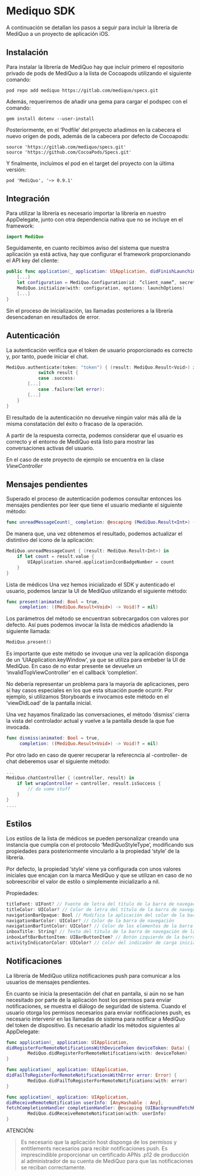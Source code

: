 # Mediquo SDK

A continuación se detallan los pasos a seguir para incluír la librería de MediQuo a un proyecto de aplicación iOS.

## Instalación

Para instalar la librería de MediQuo hay que incluir primero el repositorio privado de pods de MediQuo a la lista de Cocoapods utilizando el siguiente comando:

```
pod repo add mediquo https://gitlab.com/mediquo/specs.git
```

Además, requeriremos de añadir una gema para cargar el podspec con el comando:

```
gem install dotenv --user-install
```

Posteriormente, en el ‘Podfile’ del proyecto añadimos en la cabecera el nuevo origen de pods, además de la cabecera por defecto de Cocoapods: 

```
source 'https://gitlab.com/mediquo/specs.git'
source 'https://github.com/CocoaPods/Specs.git'
```

Y finalmente, incluímos el pod en el target del proyecto con la última versión:

```
pod 'MediQuo', '~> 0.9.1'
```

## Integración
Para utilizar la librería es necesario importar la librería en nuestro AppDelegate, junto con otra dependencia nativa que no se incluye en el framework:

```swift
import MediQuo
```
Seguidamente, en cuanto recibimos aviso del sistema que nuestra aplicación ya está activa, hay que configurar el framework proporcionando el API key del cliente:

```swift
public func application(_ application: UIApplication, didFinishLaunchingWithOptions launchOptions: [UIApplicationLaunchOptionsKey: Any]?) -> Bool {
	[...]
	let configuration = MediQuo.Configuration(id: “client_name”, secret: “api_key”)
    MediQuo.initialize(with: configuration, options: launchOptions)
    [...]
}
```

Sin el proceso de inicialización, las llamadas posteriores a la librería desencadenan en resultados de error.


## Autenticación

La autenticación verifica que el token de usuario proporcionado es correcto y, por tanto, puede iniciar el chat.

```swift
MediQuo.authenticate(token: "token") { (result: MediQuo.Result<Void>) in
            switch result {
            case .success:
		[...]
            case .failure(let error):
		[...]
    }
}
```

El resultado de la autenticación no devuelve ningún valor más allá de la misma constatación del éxito o fracaso de la operación.

A partir de la respuesta correcta, podemos considerar que el usuario es correcto y el entorno de MediQuo está listo para mostrar las conversaciones activas del usuario.

En el caso de este proyecto de ejemplo se encuentra en la clase *ViewController*

## Mensajes pendientes

Superado el proceso de autenticación podemos consultar entonces los mensajes pendientes por leer que tiene el usuario mediante el siguiente método:

```swift
func unreadMessageCount(_ completion: @escaping (MediQuo.Result<Int>) -> Void)
```

De manera que, una vez obtenemos el resultado, podemos actualizar el distintivo del icono de la aplicación:

```swift
MediQuo.unreadMessageCount { (result: MediQuo.Result<Int>) in
    if let count = result.value {
        UIApplication.shared.applicationIconBadgeNumber = count
    }
}
```

Lista de médicos
Una vez hemos inicializado el SDK y autenticado el usuario, podemos lanzar la UI de MediQuo utilizando el siguiente método:

```swift
func present(animated: Bool = true, 
     completion: ((MediQuo.Result<Void>) -> Void)? = nil)
```

Los parámetros del método se encuentran sobrecargados con valores por defecto. Así pues podemos invocar la lista de médicos añadiendo la siguiente llamada:

```swift
MediQuo.present()
```

Es importante que este método se invoque una vez la aplicación disponga de un ‘UIApplication.keyWindow’, ya que se utiliza para embeber la UI de MediQuo. En caso de no estar presente se devuelve un ‘invalidTopViewController’ en el callback ‘completion’.

No debería representar un problema para la mayoría de aplicaciones, pero sí hay casos especiales en los que esta situación puede ocurrir. Por ejemplo, si utilizamos Storyboards e invocamos este método en el ‘viewDidLoad’ de la pantalla inicial.

Una vez hayamos finalizado las conversaciones, el método ‘dismiss’ cierra la vista del controlador actual y vuelve a la pantalla desde la que fue invocada.

```swift
func dismiss(animated: Bool = true, 
     completion: ((MediQuo.Result<Void>) -> Void)? = nil)
```

Por otro lado en caso de querer recuperar la referecncia al -controller- de chat deberemos usar el siguiente método:
```swift
...
MediQuo.chatController { (controller, result) in
    if let wrapController = controller, result.isSuccess {
        // do some stuff
    }
}
....
```


## Estilos

Los estilos de la lista de médicos se pueden personalizar creando una instancia que cumpla con el protocolo ‘MediQuoStyleType’, modificando sus propiedades para posteriormente vincularlo a la propiedad ‘style’ de la librería.

Por defecto, la propiedad ‘style’ viene ya configurada con unos valores iniciales que encajan con la marca MediQuo y que se utilizan en caso de no sobreescribir el valor de estilo o simplemente inicializarlo a nil.

Propiedades:

```swift
titleFont: UIFont? // Fuente de letra del título de la barra de navegación de lista de médicos.
titleColor: UIColor? // Color de letra del título de la barra de navegación para la lista de médicos y el nombre del médico en la conversación.
navigationBarOpaque: Bool // Modifica la aplicación del color de la barra de navegación al ‘backgroundColor’ o al ‘barTintColor’
navigationBarColor: UIColor? // Color de la barra de navegación
navigationBarTintColor: UIColor? // Color de los elementos de la barra de navegación, tales como el botón de ‘back’ o el ‘leftBarButtonItem’
inboxTitle: String? // Texto del título de la barra de navegación de la lista de médicos
inboxLeftBarButtonItem: UIBarButtonItem? // Botón izquierdo de la barra de navegación de la lista de médicos. Puede personalizarse para poner un botón que invoque el método MediQuo.dismiss() o abra un menú lateral. Por defecto está vacía.
activityIndicatorColor: UIColor? // Color del indicador de carga inicial de la pantalla de lista de médicos.
```

## Notificaciones

La librería de MediQuo utiliza notificaciones push para comunicar a los usuarios de mensajes pendientes. 

En cuanto se inicia la presentación del chat en pantalla, si aún no se han necesitado por parte de la aplicación host los permisos para enviar notificaciones, se muestra el diálogo de seguridad de sistema. Cuando el usuario otorga los permisos necesarios para enviar notificaciones push, es necesario intervenir en las llamadas de sistema para notificar a MediQuo del token de dispositivo. Es necesario añadir los métodos siguientes al AppDelegate:

```swift
func application(_ application: UIApplication, 
didRegisterForRemoteNotificationsWithDeviceToken deviceToken: Data) {
        MediQuo.didRegisterForRemoteNotifications(with: deviceToken)
}

func application(_ application: UIApplication, 
didFailToRegisterForRemoteNotificationsWithError error: Error) {
        MediQuo.didFailToRegisterForRemoteNotifications(with: error)
}

func application(_ application: UIApplication, 
didReceiveRemoteNotification userInfo: [AnyHashable : Any], 
fetchCompletionHandler completionHandler: @escaping (UIBackgroundFetchResult) -> Void) {
        MediQuo.didReceiveRemoteNotification(with: userInfo)
}
```


ATENCIÓN:

> Es necesario que la aplicación host disponga de los permisos y entitlements necesarios para recibir notificaciones push.
Es imprescindible proporcionar un certificado APNs .p12 de producción al administrador de su cuenta de MediQuo para que las notificaciones se reciban correctamente.

